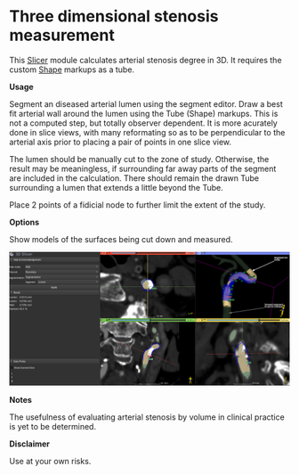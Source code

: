 # Three dimensional stenosis measurement

This [Slicer](https://www.slicer.org/) module calculates arterial stenosis degree in 3D. It requires the custom [Shape](https://github.com/chir-set/ExtraMarkups/) markups as a tube.

**Usage**

Segment an diseased arterial lumen using the segment editor. Draw a best fit arterial wall around the lumen using the Tube (Shape) markups. This is not a computed step, but totally observer dependent. It is more acurately done in slice views, with many reformating so as to be perpendicular to the arterial axis prior to placing a pair of points in one slice view.

The lumen should be manually cut to the zone of study. Otherwise, the result may be meaningless, if surrounding far away parts of the segment are included in the calculation. There should remain the drawn Tube surrounding a lumen that extends a little beyond the Tube.

Place 2 points of a fidicial node to further limit the extent of the study.

**Options**

Show models of the surfaces being cut down and measured.


![Usage](StenosisMeasurement3D_0.png)

**Notes**

The usefulness of evaluating arterial stenosis by volume in clinical practice is yet to be determined.

**Disclaimer**

Use at your own risks.




